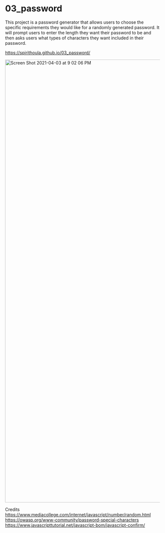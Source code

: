 # 03_password
This project is a password generator that allows users to choose the specific requirements they would like for a randomly generated password. It will prompt users to enter the length they want their password to be and then asks users what types of characters they want included in their password.


https://spirithoula.github.io/03_password/

<img width="1440" alt="Screen Shot 2021-04-03 at 9 02 06 PM" src="https://user-images.githubusercontent.com/80361992/113496588-c2eee580-94c0-11eb-8829-7acd8540f087.png">


Credits
https://www.mediacollege.com/internet/javascript/number/random.html
https://owasp.org/www-community/password-special-characters
https://www.javascripttutorial.net/javascript-bom/javascript-confirm/


